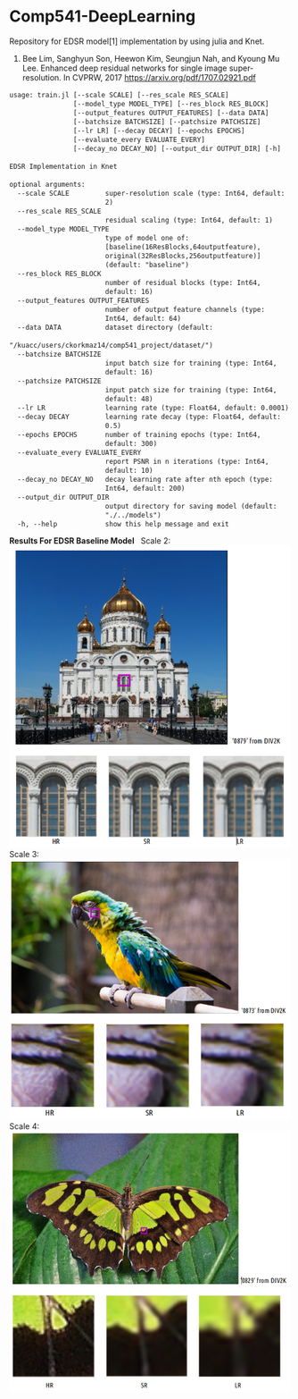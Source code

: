 # Comp541-DeepLearning
Repository for EDSR model[1] implementation by using julia and Knet. 

1. Bee Lim, Sanghyun Son, Heewon Kim, Seungjun Nah, and
Kyoung Mu Lee. Enhanced deep residual networks for single
image super-resolution. In CVPRW, 2017
https://arxiv.org/pdf/1707.02921.pdf

```
usage: train.jl [--scale SCALE] [--res_scale RES_SCALE]
                [--model_type MODEL_TYPE] [--res_block RES_BLOCK]
                [--output_features OUTPUT_FEATURES] [--data DATA]
                [--batchsize BATCHSIZE] [--patchsize PATCHSIZE]
                [--lr LR] [--decay DECAY] [--epochs EPOCHS]
                [--evaluate_every EVALUATE_EVERY]
                [--decay_no DECAY_NO] [--output_dir OUTPUT_DIR] [-h]

EDSR Implementation in Knet

optional arguments:
  --scale SCALE         super-resolution scale (type: Int64, default:
                        2)
  --res_scale RES_SCALE
                        residual scaling (type: Int64, default: 1)
  --model_type MODEL_TYPE
                        type of model one of:
                        [baseline(16ResBlocks,64outputfeature),
                        original(32ResBlocks,256outputfeature)]
                        (default: "baseline")
  --res_block RES_BLOCK
                        number of residual blocks (type: Int64,
                        default: 16)
  --output_features OUTPUT_FEATURES
                        number of output feature channels (type:
                        Int64, default: 64)
  --data DATA           dataset directory (default:
                        "/kuacc/users/ckorkmaz14/comp541_project/dataset/")
  --batchsize BATCHSIZE
                        input batch size for training (type: Int64,
                        default: 16)
  --patchsize PATCHSIZE
                        input patch size for training (type: Int64,
                        default: 48)
  --lr LR               learning rate (type: Float64, default: 0.0001)
  --decay DECAY         learning rate decay (type: Float64, default:
                        0.5)
  --epochs EPOCHS       number of training epochs (type: Int64,
                        default: 300)
  --evaluate_every EVALUATE_EVERY
                        report PSNR in n iterations (type: Int64,
                        default: 10)
  --decay_no DECAY_NO   decay learning rate after nth epoch (type:
                        Int64, default: 200)
  --output_dir OUTPUT_DIR
                        output directory for saving model (default:
                        "./../models")
  -h, --help            show this help message and exit
```


**Results For EDSR Baseline Model** &nbsp;
Scale 2: &nbsp;
![super-resolution image scale2](https://github.com/mandalinadagi/Comp541-DeepLearning/blob/master/results/result_scale2.png)
Scale 3: &nbsp;
![super-resolution image scale3](https://github.com/mandalinadagi/Comp541-DeepLearning/blob/master/results/result_scale3.png)
Scale 4: &nbsp;
![super-resolution image scale4](https://github.com/mandalinadagi/Comp541-DeepLearning/blob/master/results/results_scale4.png)
